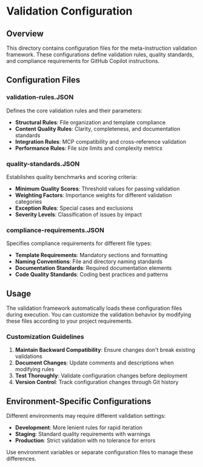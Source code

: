 # Validation Configuration

## Overview

This directory contains configuration files for the meta-instruction validation framework. These
configurations define validation rules, quality standards, and compliance requirements for GitHub
Copilot instructions.

## Configuration Files

### validation-rules.JSON

Defines the core validation rules and their parameters:

- **Structural Rules**: File organization and template compliance
- **Content Quality Rules**: Clarity, completeness, and documentation standards
- **Integration Rules**: MCP compatibility and cross-reference validation
- **Performance Rules**: File size limits and complexity metrics

### quality-standards.JSON

Establishes quality benchmarks and scoring criteria:

- **Minimum Quality Scores**: Threshold values for passing validation
- **Weighting Factors**: Importance weights for different validation categories
- **Exception Rules**: Special cases and exclusions
- **Severity Levels**: Classification of issues by impact

### compliance-requirements.JSON

Specifies compliance requirements for different file types:

- **Template Requirements**: Mandatory sections and formatting
- **Naming Conventions**: File and directory naming standards
- **Documentation Standards**: Required documentation elements
- **Code Quality Standards**: Coding best practices and patterns

## Usage

The validation framework automatically loads these configuration files during execution. You can
customize the validation behavior by modifying these files according to your project requirements.

### Customization Guidelines

1. **Maintain Backward Compatibility**: Ensure changes don't break existing validations
2. **Document Changes**: Update comments and descriptions when modifying rules
3. **Test Thoroughly**: Validate configuration changes before deployment
4. **Version Control**: Track configuration changes through Git history

## Environment-Specific Configurations

Different environments may require different validation settings:

- **Development**: More lenient rules for rapid iteration
- **Staging**: Standard quality requirements with warnings
- **Production**: Strict validation with no tolerance for errors

Use environment variables or separate configuration files to manage these differences.
